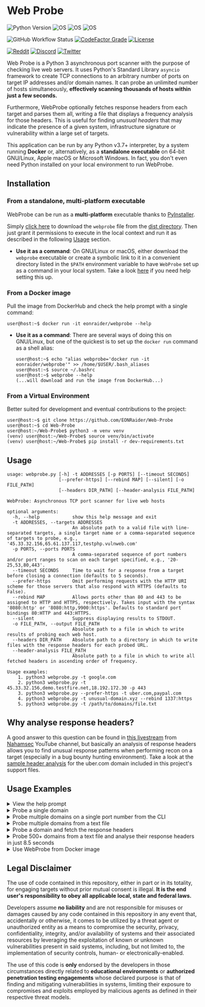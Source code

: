 # Web Probe

![Python Version](https://img.shields.io/badge/python-3.7+-blue?style=for-the-badge&logo=python)
![OS](https://img.shields.io/badge/GNU%2FLinux-red?style=for-the-badge&logo=linux)
![OS](https://img.shields.io/badge/mac%20OS-gray?style=for-the-badge&logo=apple)
![OS](https://img.shields.io/badge/Windows-blue?style=for-the-badge&logo=windows)

![GitHub Workflow Status](https://img.shields.io/github/workflow/status/eonraider/Web-Probe/ci-to-dockerhub?style=for-the-badge)
[![CodeFactor Grade](https://img.shields.io/codefactor/grade/github/EONRaider/web-probe?style=for-the-badge)](https://www.codefactor.io/repository/github/EONRaider/web-probe)
[![License](https://img.shields.io/github/license/EONRaider/Packet-Sniffer?style=for-the-badge)](https://github.com/EONRaider/Packet-Sniffer/blob/master/LICENSE)

[![Reddit](https://img.shields.io/badge/Reddit-EONRaider-FF4500?style=flat-square&logo=reddit)](https://www.reddit.com/user/eonraider)
[![Discord](https://img.shields.io/badge/Discord-EONRaider-7289DA?style=flat-square&logo=discord)](https://discord.gg/KVjWBptv)
[![Twitter](https://img.shields.io/badge/Twitter-eon__raider-38A1F3?style=flat-square&logo=twitter)](https://twitter.com/intent/follow?screen_name=eon_raider)

Web Probe is a Python 3 asynchronous port scanner with the purpose of 
checking live web servers. It uses Python's Standard Library `asyncio` 
framework to create TCP connections to an arbitrary number of ports on target IP 
addresses and/or domain names. It can probe an unlimited number of hosts
simultaneously, **effectively scanning thousands of hosts within just a few
seconds.**

Furthermore, WebProbe optionally fetches response headers from each target
and parses them all, writing a file that displays a frequency analysis for 
those headers. This is useful for finding *unusual headers* that may 
indicate the presence of a given system, infrastructure signature or 
vulnerability within a large set of targets.

This application can be run by any Python v3.7+ interpreter, by a system 
running **Docker** or, alternatively, as a **standalone executable** on 
64-bit GNU/Linux, Apple macOS or Microsoft Windows. In fact, you don't 
even need Python installed on your local environment to run WebProbe.

## Installation

### From a standalone, multi-platform executable
WebProbe can be run as a **multi-platform** executable thanks to 
[PyInstaller](https://github.com/pyinstaller/pyinstaller).

Simply [click here](https://github.com/EONRaider/Web-Probe/raw/master/dist/webprobe)
to download the `webprobe` file from the 
[dist directory](https://github.com/EONRaider/Web-Probe/blob/master/dist/webprobe).
Then just grant it permissions to execute in the local context and run it as 
described in the following [Usage](#usage) section.

- **Use it as a command**: On GNU/Linux or macOS, either 
download the `webprobe` executable or create a symbolic
link to it in a convenient directory listed in the `$PATH` environment 
variable to have `WebProbe` set up as a command in your local system. Take
a look [here](https://stackoverflow.com/a/29235240) if you need help setting
this up.

### From a Docker image
Pull the image from DockerHub and check the help prompt with a single
command:
```
user@host:~$ docker run -it eonraider/webprobe --help
```

- **Use it as a command**: There are several ways of doing this on GNU/Linux,
but one of the quickest is to set up the `docker run` command as a shell alias:
    ```
    user@host:~$ echo "alias webprobe='docker run -it eonraider/webprobe'" >> /home/$USER/.bash_aliases
    user@host:~$ source ~/.bashrc
    user@host:~$ webprobe --help
    (...will download and run the image from DockerHub...)
    ```

### From a Virtual Environment
Better suited for development and eventual contributions to the project:
```
user@host:~$ git clone https://github.com/EONRaider/Web-Probe
user@host:~$ cd Web-Probe
user@host:~/Web-Probe$ python3 -m venv venv
(venv) user@host:~/Web-Probe$ source venv/bin/activate
(venv) user@host:~/Web-Probe$ pip install -r dev-requirements.txt
```

## Usage
```
usage: webprobe.py [-h] -t ADDRESSES [-p PORTS] [--timeout SECONDS]
                   [--prefer-https] [--rebind MAP] [--silent] [-o FILE_PATH]
                   [--headers DIR_PATH] [--header-analysis FILE_PATH]

WebProbe: Asynchronous TCP port scanner for live web hosts

optional arguments:
  -h, --help            show this help message and exit
  -t ADDRESSES, --targets ADDRESSES
                        An absolute path to a valid file with line-separated targets, a single target name or a comma-separated sequence of targets to probe, e.g., '45.33.32.156,65.61.137.117,testphp.vulnweb.com'
  -p PORTS, --ports PORTS
                        A comma-separated sequence of port numbers and/or port ranges to scan on each target specified, e.g., '20-25,53,80,443'.
  --timeout SECONDS     Time to wait for a response from a target before closing a connection (defaults to 5 seconds).
  --prefer-https        Omit performing requests with the HTTP URI scheme for those servers that also respond with HTTPS (defaults to False).
  --rebind MAP          Allows ports other than 80 and 443 to be assigned to HTTP and HTTPS, respectively. Takes input with the syntax '8080:http' or '8080:http,9900:https'. Defaults to standard port bindings 80:HTTP and 443:HTTPS.
  --silent              Suppress displaying results to STDOUT.
  -o FILE_PATH, --output FILE_PATH
                        Absolute path to a file in which to write results of probing each web host.
  --headers DIR_PATH    Absolute path to a directory in which to write files with the response headers for each probed URL.
  --header-analysis FILE_PATH
                        Absolute path to a file in which to write all fetched headers in ascending order of frequency.

Usage examples:
	1. python3 webprobe.py -t google.com
	2. python3 webprobe.py -t 45.33.32.156,demo.testfire.net,18.192.172.30 -p 443
	3. python3 webprobe.py --prefer-https -t uber.com,paypal.com
	4. python3 webprobe.py -t unusual-domain.xyz --rebind 1337:https
	5. python3 webprobe.py -t /path/to/domains/file.txt
```

## Why analyse response headers?

A good answer to this question can be found in
[this livestream](https://youtu.be/SYExiynPEKM?t=940) from
[Nahamsec](https://www.youtube.com/channel/UCCZDt7MuC3Hzs6IH4xODLBw)
YouTube channel, but basically an analysis of response headers allows you
to find unusual response patterns when performing recon on a target
(especially in a bug bounty hunting environment). Take a look at the
[sample header analysis](https://github.com/EONRaider/Web-Probe/blob/master/tests/support_files/webprobe-uber.com.head.analysis.txt)
for the uber.com domain included in this project's support files.


## Usage Examples

<details>
<summary>View the help prompt</summary>

```
user@host:~$ webprobe --help
usage: webprobe.py [-h] -t ADDRESSES [-p PORTS] [--timeout SECONDS]
                   [--prefer-https] [--rebind MAP] [--silent] [-o FILE_PATH]
                   [--headers DIR_PATH] [--header-analysis FILE_PATH]
                   
WebProbe: Asynchronous TCP port scanner for live web hosts
(...snip...)
```
</details>

<details>
<summary>Probe a single domain</summary>

```
user@host:~$ webprobe --targets google.com
https://google.com
http://google.com
```
</details>

<details>
<summary>Probe multiple domains on a single port number from the CLI</summary>

```
user@host:~$ webprobe -t facebook.com,scanme.nmap.org,instagram.com -p 443
https://facebook.com
https://instagram.com
```
</details>

<details>
<summary>Probe multiple domains from a text file</summary>

```
user@host:~$ cat domains.txt
google.com
uber.com
paypal.com

user@host:~$ webprobe -t domains.txt
http://google.com
https://google.com
http://uber.com
https://uber.com
https://paypal.com
http://paypal.com
```
</details>

<details>
<summary>Probe a domain and fetch the response headers</summary>

```
user@host:~$ webprobe --targets google.com --headers .
http://google.com
https://google.com

user@host:~$ cat google.com.head
http://google.com
    Date: Wed, 04 Aug 2021 20:22:07 GMT
    Expires: -1
    Cache-Control: private, max-age=0
    Content-Type: text/html; charset=ISO-8859-1
    P3P: CP="This is not a P3P policy! See g.co/p3phelp for more info."
    Content-Encoding: gzip
    Server: gws
    Content-Length: 6144
    X-XSS-Protection: 0
    X-Frame-Options: SAMEORIGIN
    Set-Cookie: 1P_JAR=2021-08-04-20; expires=Fri, 03-Sep-2021 20:22:07 GMT; path=/; domain=.google.com; Secure

https://google.com
    Date: Wed, 04 Aug 2021 20:22:07 GMT
    Expires: -1
    Cache-Control: private, max-age=0
    Content-Type: text/html; charset=ISO-8859-1
    P3P: CP="This is not a P3P policy! See g.co/p3phelp for more info."
    Content-Encoding: gzip
    Server: gws
    X-XSS-Protection: 0
    X-Frame-Options: SAMEORIGIN
    Set-Cookie: 1P_JAR=2021-08-04-20; expires=Fri, 03-Sep-2021 20:22:07 GMT; path=/; domain=.google.com; Secure
    Alt-Svc: h3=":443"; ma=2592000,h3-29=":443"; ma=2592000,h3-T051=":443"; ma=2592000,h3-Q050=":443"; ma=2592000,h3-Q046=":443"; ma=2592000,h3-Q043=":443"; ma=2592000,quic=":443"; ma=2592000; v="46,43"
    Transfer-Encoding: chunked
```
</details>


<details>
<summary>Probe 500+ domains from a text file and analyse their
response headers in just 8.5 seconds</summary>

```
# Using the tests file from this repository
user@host:~$ wc -l tests/support_files/amass-uber.com.txt
557 tests/support_files/amass-uber.com.txt <-- Number of domains to probe 

user@host:~$ time dist/webprobe --targets tests/support_files/amass-uber.com.txt \
--header-analysis ~/Desktop/header-analysis.txt

https://get.uber.com
https://wallet.uber.com
https://beta.uber.com
(...snip...)
https://safetycenter-staging.uber.com
https://dba.usuppliers.uber.com
http://sao2.uber.com

real	0m8,558s <-- Total time elapsed
user	0m2,809s
sys	0m0,345s

user@host:~$ cat ~/Desktop/header-analysis.txt
[CF-Ray]
	-> http://investor.uber.com > CF-Ray: 67aa80f63f6df758-GRU

[CF-Cache-Status]
	-> http://investor.uber.com > CF-Cache-Status: REVALIDATED

[Expect-CT]
	-> http://investor.uber.com > Expect-CT: max-age=604800, report-uri="https://report-uri.cloudflare.com/cdn-cgi/beacon/expect-ct"
(...snip...)
```
</details>

<details>
<summary>Use WebProbe from Docker image</summary>

Running a command for WebProbe using docker is as simple as using 
`docker run -it eonraider/webprobe` followed by the standard arguments 
described in the help prompt. The best way to extract output files 
relies on creating a volume binding a local system directory to a 
user-writable directory inside the container, such as `/tmp`.
```
# Simple probe from the CLI with results to STDOUT
user@host:~$ docker run -it eonraider/webprobe --targets paypal.com
http://paypal.com
https://paypal.com

# Using a volume to extract an output file from the Docker container
user@host:~$ docker run -v ~/Desktop:/tmp -it eonraider/webprobe \
--targets paypal.com -o /tmp/webprobe-paypal.com.txt
http://paypal.com
https://paypal.com

user@host:~$ cat ~/Desktop/webprobe-paypal.com.txt
http://paypal.com
https://paypal.com
```
</details>

## Legal Disclaimer

The use of code contained in this repository, either in part or in its totality,
for engaging targets without prior mutual consent is illegal. **It is
the end user's responsibility to obey all applicable local, state and 
federal laws.**

Developers assume **no liability** and are not
responsible for misuses or damages caused by any code contained
in this repository in any event that, accidentally or otherwise, it comes to
be utilized by a threat agent or unauthorized entity as a means to compromise
the security, privacy, confidentiality, integrity, and/or availability of
systems and their associated resources by leveraging the exploitation of known
or unknown vulnerabilities present in said systems, including, but not limited
to, the implementation of security controls, human- or electronically-enabled.

The use of this code is **only** endorsed by the developers in those
circumstances directly related to **educational environments** or
**authorized penetration testing engagements** whose declared purpose is that
of finding and mitigating vulnerabilities in systems, limiting their exposure
to compromises and exploits employed by malicious agents as defined in their
respective threat models.
